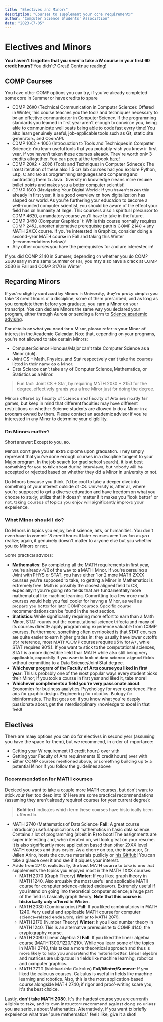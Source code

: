 ```yaml
---
title: "Electives and Minors"
description: "Courses to supplement your core requirements"
author: "Computer Science Students' Association"
date: "2023-07-05"
---
```


# Electives and Minors

**You haven't forgotten that you *need* to take a W course in your first 60 credit hours?** You didn't? Great! Continue reading!

## COMP Courses

You have other COMP options you can try, if you've already completed some core in Summer or have credits to spare:

- COMP 2600 (Technical Communication in Computer Science): Offered in Winter, this course teaches you the tools and techniques necessary to be an effective communicator in Computer Science. If the programming standards you learned in first year aren't enough to convince you, being able to communicate well beats being able to code fast every time! You also learn genuinely useful, job-applicable tools such as Git, static site generators, and OpenAPI.
- COMP 1002 + 1006 (Introduction to Tools and Techniques in Computer Science): You learn useful tools that you probably wish you knew in first year, if you haven't taken these courses already. They're worth only 3 credits altogether. You can peep at the textbook [here](https://toolsntechniques.ca/)!
- COMP 2002 + 2006 (Tools and Techniques in Computer Scinece): The latest iteration of these also 1.5 crs lab courses had you explore Python, Lisp, C and Go as programming languages and comparing and contrasting them to Java. Diversity in knowledge means more resume bullet points and makes you a better computer scientist!
- COMP 1600 (Navigating Your Digital World): If you haven't taken this already in first year, it is a good overview on how digitalization has shaped our world. As you're furthering your education to become a well-rounded computer scientist, you should be aware of the effect your field has on humanity at large. This course is also a spiritual precursor to COMP 4620, a mandatory course you'll have to take in the future.
- COMP 3490 (Computer Graphics 1): While this course normally requires COMP 2452, another alternative prerequisite path is COMP 2140 + any MATH 2XXX course. If you're interested in Graphics, consider doing a second-year MATH course in Fall and taking this Winter (recommendations below)!
- Any other courses you have the prerequisites for and are interested in!

If you did COMP 2140 in Summer, depending on whether you do COMP 2080 early in the same Summer or Fall, you may also have a crack at COMP 3030 in Fall and COMP 3170 in Winter.

## Regarding Minors

If you're slightly confused by Minors in University, they're pretty simple: you take 18 credit hours of a discipline, some of them prescribed, and as long as you complete them before you graduate, you earn a Minor on your transcript. You can declare Minors the same way you declared your program, either through Aurora or sending a form to [Science academic advising](https://sci.umanitoba.ca/advising#current-students).

For details on what you need for a Minor, please refer to your Minor of interest in the Academic Calendar. Note that, depending on your programs, you're not allowed to take certain Minors:
- Computer Science Honours/Major can't take Computer Science as a Minor (duh).
- Joint CS + Math, Physics, and Stat respectively can't take the courses listed in their name as a Minor.
- Data Science can't take any of Computer Science, Mathematics, or Statistics as a Minor.

> Fun fact: Joint CS + Stat, by requiring MATH 2080 + 2150 for the degree, effectively grants you a free Minor just for doing the degree.

Minors offered by Faculty of Science and Faculty of Arts are mostly fair games, but keep in mind that different faculties may have different restrictions on whether Science students are allowed to do a Minor in a program owned by them. Please contact an academic advisor if you're interested in any Minor to determine your eligibility.

### Do Minors matter?

Short answer: Except to you, no.

Minors don't give you an extra diploma upon graduation. They simply represent that you've done enough courses in a discipline tangent to your Major program. In the job search (or grad school search), it is at best something for you to talk about during interviews, but nobody will be accepted or rejected based on whether they did a Minor in university or not.

Do Minors because you think it'd be cool to take a deeper dive into something of your interest outside of CS. University is, after all, where you're supposed to get a diverse education and have freedom on what you choose to study; utilize that! It doesn't matter if it makes you "look better" or not; taking courses of topics you enjoy will significantly improve your experience.

### What Minor should I do?

Do Minors in topics you enjoy, be it science, arts, or humanities. You don't even have to commit 18 credit hours if later courses aren't as fun as you realize; again, it genuinely doesn't matter to anyone else but you whether you do Minors or not.

Some practical advices:

- **Mathematics**: By completing all the MATH requirements in first year, you're already 4/6 of the way to a MATH Minor. If you're pursuing a Joint with PHYS or STAT, you have either 1 or 2 more MATH 2XXX courses you're supposed to take, so getting a Minor in Mathematics is extremely free. Math is possibly the closest aligned field to CS, especially if you're going into fields that are fundamentally more mathematical like machine learning. Committing to a few more math courses would help you feel cooler for having a Minor, as well as prepare you better for later COMP courses. Specific course recommendations can be found in the next section.
- **Statistics**: While significantly requiring more effort to earn than a Math Minor, STAT rounds out the computational science trifecta and many of its courses directly apply programming experience valuable from COMP courses. Furthermore, something often overlooked is that STAT courses are quite easier to earn higher grades in: they usually have lower cutoffs (for reference, most MATH/COMP courses require 95% for A+, while STAT requires 90%). If you want to stick to the computational sciences, STAT is a more digestible field than MATH while also still being very applicable, especially if you want to look at data science-aligned fields without committing to a Data Science/Joint Stat degree.
- **Whichever program of the Faculty of Arts course you liked in first year**: This is probably one of the most popular ways every student picks their Minor; if you took a course in first year and liked it, take more!
- **Whichever complements a field you're very passionate about**: Economics for business analytics. Psychology for user experience. Fine arts for graphic design. Engineering for robotics. Biology for bioinformatics. The list goes on: if you know what you're deeply passionate about, get the interdisciplinary knowledge to excel in that field!

## Electives

There are many options you can do for electives in second year (assuming you have the space for them), but we recommend, in order of importance:

- Getting your W requirement (3 credit hours) over with
- Getting your Faculty of Arts requirements (6 credit hours) over with
- Either COMP courses mentioned above, or something building up to a potential Minor if you follow the guidelines above

### Recommendation for MATH courses

Decided you want to take a couple more MATH courses, but don't want to stick your feet too deep into it? Here are some practical recommendations (assuming they aren't already required courses for your current degree):

> **Bold text** indicates which term these courses have historically been offered in.

- MATH 2740 (Mathematics of Data Science) **Fall**: A great course introducing useful applications of mathematics in basic data science. Contains a lot of programming (albeit in R) to boot! The assignments are super interesting and, when iterated on, will look great on your resume. It is also significantly more application based than other 2XXX level MATH courses and thus easier. As a cherry on top, the instructor, Dr. Julien Arino, hosts the course materials publicly on [his GitHub](https://julien-arino.github.io/math-of-data-science/)! You can take a glance over it and see if it piques your interest.
- Aside from 2740, realistically, the best MATH course to take is one that supplements the topics you enjoyed most in the MATH 1XXX courses:
  - MATH 2070 (Graph Theory) **Winter**: If you liked graph theory in MATH 1240. Also arguably the most useful and applicable MATH course for computer science-related endeavors. Extremely useful if you intend on going into theoretical computer science; a huge part of the field is basically graph theory. **Note that this course is historically only offered in Winter**.
  - MATH 2030 (Combinatorics) **Fall**: If you liked combinatorics in MATH 1240. Very useful and applicable MATH course for computer science-related endeavors, similar to MATH 2070.
  - MATH 2170 (Number Theory) **Winter**: If you liked number theory in MATH 1240. This is an alternative prerequisite to COMP 4140, the cryptography course.
  - MATH 2090 (Linear Algebra 2) **Fall**: If you liked the linear algebra course (MATH 1300/1220/1210). While you learn some of the topics in MATH 2740, this takes a more theoretical approach and thus is more likely to help you understand the material better. Linear algebra and matrices are ubiqutous in fields like machine learning, robotics and computer graphics.
  - MATH 2720 (Multivariable Calculus) **Fall/Winter/Summer**: If you liked the calculus courses. Calculus is useful in fields like machine learning and robotics. Also, this is the most application-based course alongside MATH 2740; if rigor and proof-writing scare you, it's the best choice.
 
Lastly, **don't take MATH 2080**. It's the hardest course you are currently eligible to take, and its own instructors recommend against doing so unless you are serious about Mathematics. Alternatively, if you want to briefly experience what true "pure mathematics" feels like, give it a shot!

